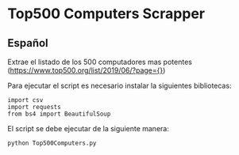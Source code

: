 # Top500 Computers Scrapper
## Español

Extrae el listado de los 500 computadores mas potentes
(https://www.top500.org/list/2019/06/?page={}) 

Para ejecutar el script es necesario instalar la siguientes bibliotecas:
```
import csv
import requests
from bs4 import BeautifulSoup
```

El script se debe ejecutar de la siguiente manera:
```
python Top500Computers.py
```